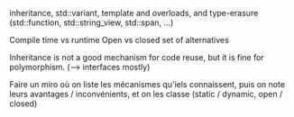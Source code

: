 inheritance, std::variant, template and overloads, and type-erasure (std::function, std::string_view, std::span, ...)

Compile time vs runtime
Open vs closed set of alternatives

Inheritance is not a good mechanism for code reuse, but it is fine for polymorphism. (--> interfaces mostly)


Faire un miro où on liste les mécanismes qu'iels connaissent, puis on note leurs avantages / inconvénients, et on les classe (static / dynamic, open / closed)